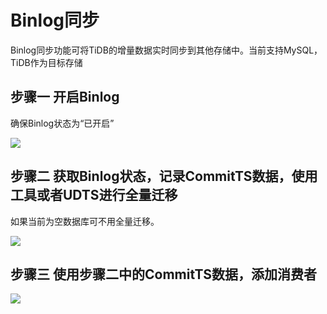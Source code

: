 

# Binlog同步

Binlog同步功能可将TiDB的增量数据实时同步到其他存储中。当前支持MySQL，TiDB作为目标存储

## 步骤一 开启Binlog

确保Binlog状态为“已开启”

![](http://tidb-docs.cn-bj.ufileos.com/binlogopen001.png)

## 步骤二 获取Binlog状态，记录CommitTS数据，使用工具或者UDTS进行全量迁移

如果当前为空数据库可不用全量迁移。

![](http://tidb-docs.cn-bj.ufileos.com/committs001.png)

## 步骤三 使用步骤二中的CommitTS数据，添加消费者

![](http://tidb-docs.cn-bj.ufileos.com/addconsumer.png)

